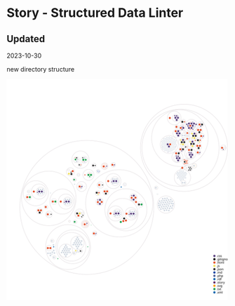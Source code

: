 # Story - Structured Data Linter

## Updated

2023-10-30

new directory structure

![Visualization of the codebase](./diagram.svg)

